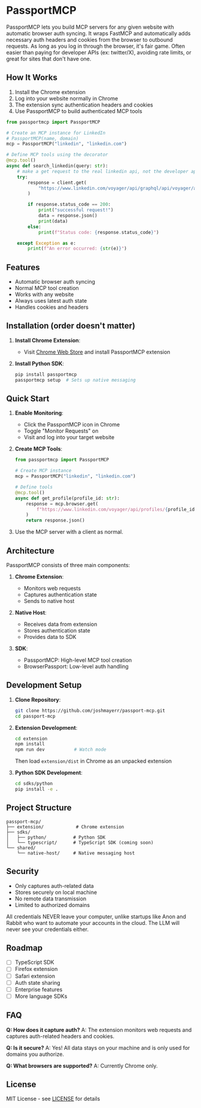 # PassportMCP

PassportMCP lets you build MCP servers for any given website with automatic browser auth syncing. It wraps FastMCP and automatically adds necessary auth headers and cookies from the browser to outbound requests. As long as you log in through the browser, it's fair game. Often easier than paying for developer APIs (ex: twitter/X), avoiding rate limits, or great for sites that don't have one.

## How It Works

1. Install the Chrome extension
2. Log into your website normally in Chrome
3. The extension sync authentication headers and cookies
4. Use PassportMCP to build authenticated MCP tools

```python
from passportmcp import PassportMCP

# Create an MCP instance for LinkedIn
# PassportMCP(name, domain)
mcp = PassportMCP("linkedin", "linkedin.com")

# Define MCP tools using the decorator
@mcp.tool()
async def search_linkedin(query: str):
    # make a get request to the real linkedin api, not the developer api
    try:
        response = client.get(
            "https://www.linkedin.com/voyager/api/graphql/api/voyager/api/graphql?includeWebMetadata=true&variables=()&queryId=voyagerDashMySettings.7ea6de345b41dfb57b660a9a4bebe1b8"
        )

        if response.status_code == 200:
            print("successful request!")
            data = response.json()
            print(data)
        else:
            print(f"Status code: {response.status_code}")

    except Exception as e:
        print(f"An error occurred: {str(e)}")
```

## Features

- Automatic browser auth syncing
- Normal MCP tool creation
- Works with any website
- Always uses latest auth state
- Handles cookies and headers

## Installation (order doesn't matter)

1. **Install Chrome Extension**:

   - Visit [Chrome Web Store](#) and install PassportMCP extension

2. **Install Python SDK**:
   ```bash
   pip install passportmcp
   passportmcp setup  # Sets up native messaging
   ```

## Quick Start

1. **Enable Monitoring**:

   - Click the PassportMCP icon in Chrome
   - Toggle "Monitor Requests" on
   - Visit and log into your target website

2. **Create MCP Tools**:

   ```python
   from passportmcp import PassportMCP

   # Create MCP instance
   mcp = PassportMCP("linkedin", "linkedin.com")

   # Define tools
   @mcp.tool()
   async def get_profile(profile_id: str):
       response = mcp.browser.get(
           f"https://www.linkedin.com/voyager/api/profiles/{profile_id}"
       )
       return response.json()
   ```

3. Use the MCP server with a client as normal.

## Architecture

PassportMCP consists of three main components:

1. **Chrome Extension**:

   - Monitors web requests
   - Captures authentication state
   - Sends to native host

2. **Native Host**:

   - Receives data from extension
   - Stores authentication state
   - Provides data to SDK

3. **SDK**:
   - PassportMCP: High-level MCP tool creation
   - BrowserPassport: Low-level auth handling

## Development Setup

1. **Clone Repository**:

   ```bash
   git clone https://github.com/joshmayerr/passport-mcp.git
   cd passport-mcp
   ```

2. **Extension Development**:

   ```bash
   cd extension
   npm install
   npm run dev           # Watch mode
   ```

   Then load `extension/dist` in Chrome as an unpacked extension

3. **Python SDK Development**:
   ```bash
   cd sdks/python
   pip install -e .
   ```

## Project Structure

```
passport-mcp/
├── extension/            # Chrome extension
├── sdks/
│   ├── python/          # Python SDK
│   └── typescript/      # TypeScript SDK (coming soon)
└── shared/
    └── native-host/     # Native messaging host
```

## Security

- Only captures auth-related data
- Stores securely on local machine
- No remote data transmission
- Limited to authorized domains

All credentials NEVER leave your computer, unlike startups like Anon and Rabbit who want to automate your accounts in the cloud. The LLM will never see your credentials either.

## Roadmap

- [ ] TypeScript SDK
- [ ] Firefox extension
- [ ] Safari extension
- [ ] Auth state sharing
- [ ] Enterprise features
- [ ] More language SDKs

## FAQ

**Q: How does it capture auth?**
A: The extension monitors web requests and captures auth-related headers and cookies.

**Q: Is it secure?**
A: Yes! All data stays on your machine and is only used for domains you authorize.

**Q: What browsers are supported?**
A: Currently Chrome only.

## License

MIT License - see [LICENSE](LICENSE) for details
